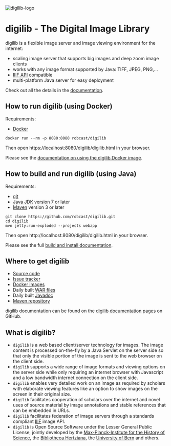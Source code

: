 ![digilib-logo](https://robcast.github.io/digilib/images/digilib-logo-big.png)

digilib - The Digital Image Library
===================================

digilib is a flexible image server and image viewing environment for the internet:

* scaling image server that supports big images and deep zoom image clients
* works with any image format supported by Java: TIFF, JPEG, PNG,...
* [IIIF API](http://iiif.io) compatible
* multi-platform Java server for easy deployment

Check out all the details in the [documentation](https://robcast.github.io/digilib/).

## How to run digilib (using Docker)

Requirements: 
* [Docker](https://www.docker.com/)

```
docker run --rm -p 8080:8080 robcast/digilib
```
Then open https://localhost:8080/digilib/digilib.html in your browser.

Please see the [documentation on using the digilib Docker image](https://robcast.github.io/digilib/digilib-docker.html).

## How to build and run digilib (using Java)

Requirements:
* [git](https://git-scm.com/)
* [Java JDK](http://www.oracle.com/technetwork/java/javase/downloads/index.html) version 7 or later
* [Maven](https://maven.apache.org/) version 3 or later

```
git clone https://github.com/robcast/digilib.git
cd digilib
mvn jetty:run-exploded --projects webapp
```
Then open http://localhost:8080/digilib/digilib.html in your browser.

Please see the full [build and install documentation](https://robcast.github.io/digilib/build-maven.html).

## Where to get digilib

* [Source code](https://github.com/robcast/digilib)
* [Issue tracker](https://github.com/robcast/digilib/issues)
* [Docker images](https://hub.docker.com/r/robcast/digilib)
* Daily built [WAR files](https://it-dev.mpiwg-berlin.mpg.de/downloads/digilib/daily-build/)
* Daily built [Javadoc](https://it-dev.mpiwg-berlin.mpg.de/downloads/digilib/daily-build/javadoc/)
* [Maven repository](http://it-dev.mpiwg-berlin.mpg.de/maven-repo/)

digilib documentation can be found on the 
[digilib documentation pages](https://robcast.github.io/digilib/) on GitHub.

## What is digilib?

* `digilib` is a web based client/server technology for images. The image
  content is processed on-the-fly by a Java Servlet on the server side so that
  only the visible portion of the image is sent to the web browser on the client
  side.
* `digilib` supports a wide range of image formats and viewing options on
  the server side while only requiring an internet browser with Javascript and a
  low bandwidth internet connection on the client side.
* `digilib` enables very detailed work on an image as required by
  scholars with elaborate viewing features like an option to show images on the
  screen in their original size.
* `digilib` facilitates cooperation of scholars over the internet and
  novel uses of source material by image annotations and stable references that
  can be embedded in URLs.
* `digilib` facilitates federation of image servers through a standards compliant
  [IIIF](http://iiif.io) image API.
* `digilib` is Open Source Software under the Lesser General Public License,
  jointly developed by the
  [Max-Planck-Institute for the History of Science](http://www.mpiwg-berlin.mpg.de),
  the [Bibliotheca Hertziana](http://www.biblhertz.it), 
  the [University of Bern](http://philoscience.unibe.ch) and others.


